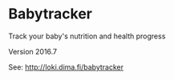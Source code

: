 # Babytracker
Track your baby's nutrition and health progress

Version 2016.7

See: http://loki.dima.fi/babytracker
